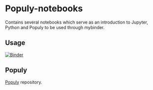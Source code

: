 # Populy-notebooks
Contains several notebooks which serve as an introduction to Jupyter, Python and Populy to be used through mybinder.

## Usage

[![Binder](https://mybinder.org/badge_logo.svg)](https://mybinder.org/v2/gh/R-mario/Populy-notebooks/HEAD)


## Populy
[Populy](https://github.com/R-mario/populy) repository.
